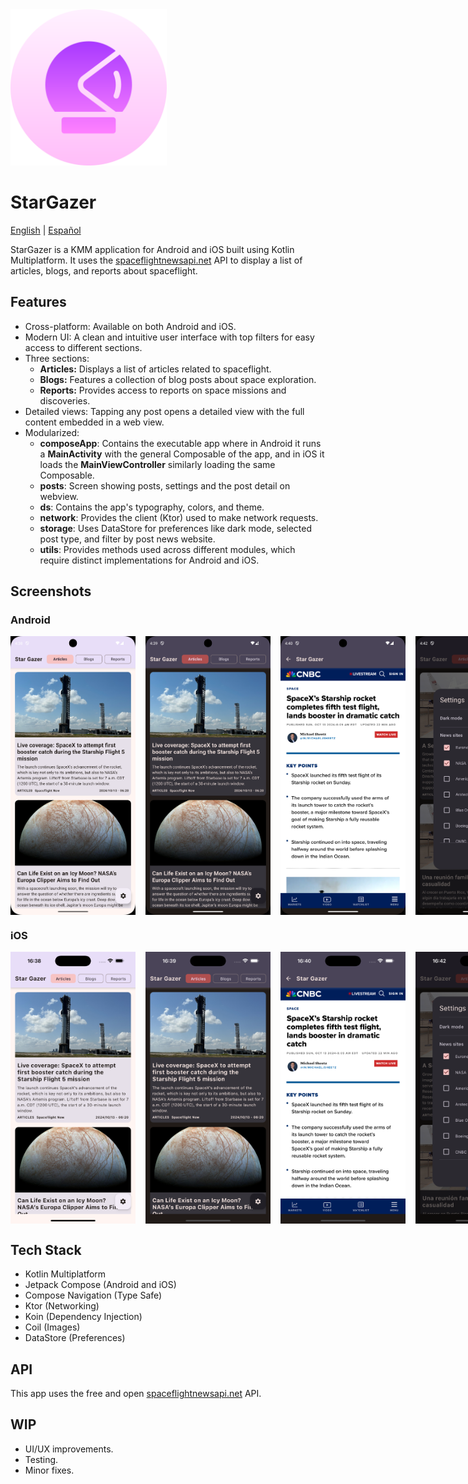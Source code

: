 <img src="screenshots/star_gazer_icon.png" alt="StarGazer icon" width="250"/>

# StarGazer

[English](README.md) | [Español](docs/README.es.md)

StarGazer is a KMM application for Android and iOS built using Kotlin Multiplatform. It uses the [spaceflightnewsapi.net](https://www.spaceflightnewsapi.net/) API to display a list of articles, blogs, and reports about spaceflight.

## Features

*   Cross-platform: Available on both Android and iOS.
*   Modern UI: A clean and intuitive user interface with top filters for easy access to different sections.
*   Three sections:
    *   **Articles:** Displays a list of articles related to spaceflight.
    *   **Blogs:** Features a collection of blog posts about space exploration.
    *   **Reports:** Provides access to reports on space missions and discoveries.
*   Detailed views: Tapping any post opens a detailed view with the full content embedded in a web view.
*   Modularized:
    *   **composeApp**: Contains the executable app where in Android it runs a **MainActivity** with the general Composable of the app, and in iOS it loads the **MainViewController** similarly loading the same Composable.
    *   **posts**: Screen showing posts, settings and the post detail on webview.
    *   **ds**: Contains the app's typography, colors, and theme.
    *   **network**: Provides the client (Ktor) used to make network requests.
    *   **storage**: Uses DataStore for preferences like dark mode, selected post type, and filter by post news website.
    *   **utils**: Provides methods used across different modules, which require distinct implementations for Android and iOS.

## Screenshots

### Android

<div style="display: flex; justify-content: space-between;">
    <img src="screenshots/Post_Android_Light.png" alt="Android Light" width="200" style="margin-right: 16px;"/>
<img src="screenshots/Post_Android_Dark.png" alt="Android Dark" width="200" style="margin-right: 16px;">
<img src="screenshots/Detail_Android.png" alt="Android Detail" width="200" style="margin-right: 16px;">
<img src="screenshots/Settings_Android.png" alt="Android Settings" width="200">
</div>

### iOS

<div style="display: flex; justify-content: space-between;">
    <img src="screenshots/Post_iOS_Light.png" alt="iOS Light" width="200" style="margin-right: 16px;"/>
<img src="screenshots/Post_iOS_Dark.png" alt="iOS Dark" width="200" style="margin-right: 16px;">
<img src="screenshots/Detail_iOS.png" alt="iOS Detail" width="200" style="margin-right: 16px;">
<img src="screenshots/Settings_iOS.png" alt="iOS Settings" width="200">
</div>

## Tech Stack

*   Kotlin Multiplatform
*   Jetpack Compose (Android and iOS)
*   Compose Navigation (Type Safe)
*   Ktor (Networking)
*   Koin (Dependency Injection)
*   Coil (Images)
*   DataStore (Preferences)

## API

This app uses the free and open [spaceflightnewsapi.net](https://www.spaceflightnewsapi.net/) API.

## WIP

*   UI/UX improvements.
*   Testing.
*   Minor fixes.
